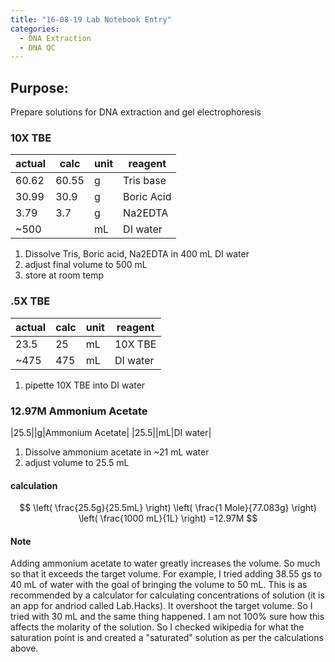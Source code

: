 ```yaml
---
title: "16-08-19 Lab Notebook Entry"
categories:
  - DNA Extraction
  - DNA QC
---
```


## Purpose:
Prepare solutions for DNA extraction and gel electrophoresis

### 10X TBE

|actual|calc|unit|reagent|
|---|---|---|---|
|60.62|60.55|g|Tris base|
|30.99|30.9|g|Boric Acid|
|3.79|3.7|g|Na2EDTA|
|~500||mL|DI water|

1. Dissolve Tris, Boric acid, Na2EDTA in 400 mL DI water
2. adjust final volume to 500 mL
3. store at room temp

### .5X TBE

|actual|calc|unit|reagent|
|---|---|---|---|
|23.5|25|mL|10X TBE|
|~475|475|mL|DI water|

1. pipette 10X TBE into DI water

### 12.97M Ammonium Acetate

|25.5||g|Ammonium Acetate|
|25.5||mL|DI water|

1. Dissolve ammonium acetate in ~21 mL water
2. adjust volume to 25.5 mL

#### calculation

<script type="text/javascript" async
	src="https://cdnjs.cloudflare.com/ajax/libs/mathjax/2.7.5/latest.js?config=TeX-MML-AM_CHTML">
</script>

$$
\left( \frac{25.5g}{25.5mL} \right) \left( \frac{1 Mole}{77.083g} \right) \left( \frac{1000 mL}{1L} \right) =12.97M
$$

#### Note
Adding ammonium acetate to water greatly increases the volume. So much so that it exceeds the target volume. For example, I tried adding 38.55 gs to 40 mL of water with the goal of bringing the volume to 50 mL. This is as recommended by a calculator for calculating concentrations of solution (it is an app for andriod called Lab.Hacks). It overshoot the target volume. So I tried with 30 mL and the same thing happened. I am not 100% sure how this affects the molarity of the solution. So I checked wikipedia for what the saturation point is and created a "saturated" solution as per the calculations above. 
